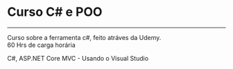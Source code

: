 # Curso C# e POO
<hr>
 Curso sobre a ferramenta c#, feito atráves da Udemy. <br>
 60 Hrs de carga horária
 
 C#, ASP.NET Core MVC - Usando o Visual Studio
